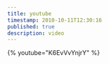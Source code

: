 ```yaml
---
title: youtube
timestamp: 2010-10-11T12:30:16
published: true
description: video
---
```



{% youtube="K6EvVvYnjrY" %}

